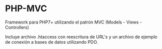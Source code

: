 # PHP-MVC
Framework para PHP7+ utilizando el patrón MVC (Models - Views - Controllers)

Incluye archivo .htaccess con reescritura de URL's y un archivo de ejemplo de conexión a bases de datos utilizando PDO.

